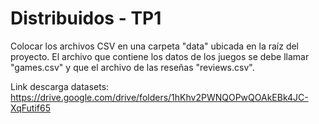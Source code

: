 # Distribuidos - TP1

Colocar los archivos CSV en una carpeta "data" ubicada en la raíz del proyecto. El archivo que contiene los datos de los juegos se debe llamar "games.csv" y que el archivo de las reseñas "reviews.csv".

Link descarga datasets: https://drive.google.com/drive/folders/1hKhv2PWNQOPwQOAkEBk4JC-XqFutif65

